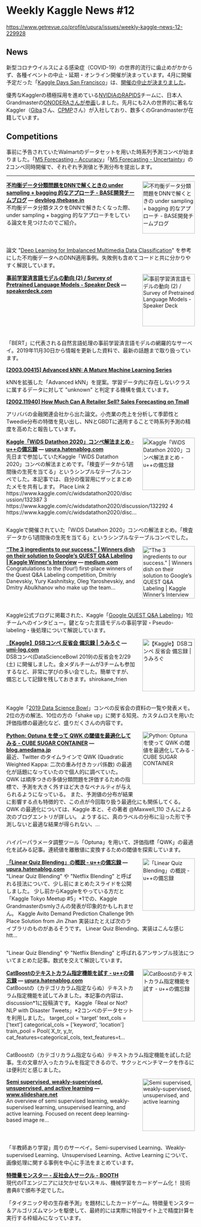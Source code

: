 # Weekly Kaggle News #12
https://www.getrevue.co/profile/upura/issues/weekly-kaggle-news-12-229928
<h3><h2>News</h2><p>新型コロナウイルスによる感染症（COVID-19）の世界的流行に歯止めがかからず、各種イベントの中止・延期・オンライン開催が決まっています。4月に開催予定だった「<a href="https://kaggledays.com/sanfrancisco2020/" target="_blank">Kaggle Days San Francisco</a>」は、<a href="https://twitter.com/mlaass1/status/1234851067470471168?s=20" target="_blank">開催の中止が決まりました</a>。</p><p>優秀なKagglerの積極採用を進めている<a href="https://developer.nvidia.com/rapids" target="_blank">NVIDIAのRAPIDS</a>チームに、日本人Grandmasterの<a href="https://twitter.com/0verfit/status/1235044137793015810?s=20" target="_blank">ONODERAさんが参画</a>しました。先月にも2人の世界的に著名なKaggler（<a href="https://www.kaggle.com/titericz?utm_campaign=Weekly%20Kaggle%20News&amp;utm_medium=email&amp;utm_source=Revue%20newsletter" target="_blank">Giba</a>さん、<a href="http://cpmp/?utm_campaign=Weekly%20Kaggle%20News&amp;utm_medium=email&amp;utm_source=Revue%20newsletter" target="_blank">CPMP</a>さん）が入社しており、数多くのGrandmasterが在籍しています。</p><h2>Competitions</h2><p>事前に予告されていたWalmartのデータセットを用いた時系列予測コンペが始まりました。「<a href="https://www.kaggle.com/c/m5-forecasting-accuracy" target="_blank">M5 Forecasting - Accuracy</a>」「<a href="https://www.kaggle.com/c/m5-forecasting-uncertainty" target="_blank">M5 Forecasting - Uncertainty</a>」の2コンペ同時開催で、それぞれ予測値と予測分布を提出します。</p></h3>
<hr>
<p>
<img width="140" height="140" alt="不均衡データ分類問題をDNNで解くときの under sampling + bagging 的なアプローチ - BASE開発チームブログ" style="float: right; margin-left: 20px; margin-bottom: 20px;" src="https://s3.amazonaws.com/revue/items/images/005/615/342/thumb/20200228192229.png?1582946905" />
<strong style='display: block;'><a href="https://devblog.thebase.in/entry/2020/02/29/110000?utm_campaign=Weekly%20Kaggle%20News&amp;utm_medium=email&amp;utm_source=Revue%20newsletter">不均衡データ分類問題をDNNで解くときの under sampling + bagging 的なアプローチ - BASE開発チームブログ</a> &mdash; <a href="https://devblog.thebase.in/entry/2020/02/29/110000">devblog.thebase.in</a></strong>
不均衡データ分類タスクをDNNで解きたくなった際、under sampling + bagging 的なアプローチをしている論文を見つけたのでご紹介。
</p>
<div style='clear: both;'></div>
<p><p>論文 "<a href="https://users.cs.fiu.edu/~chens/PDF/ISM15.pdf" target="_blank">Deep Learning for Imbalanced Multimedia Data Classification</a>" を参考にした不均衡データへのDNN適用事例。失敗例も含めてコードと共に分かりやすく解説しています。</p></p>
<p>
<img width="140" height="140" alt="事前学習済言語モデルの動向 (2) / Survey of Pretrained Language Models - Speaker Deck" style="float: right; margin-left: 20px; margin-bottom: 20px;" src="https://s3.amazonaws.com/revue/items/images/005/615/258/thumb/slide_0.jpg?1582942119" />
<strong style='display: block;'><a href="https://speakerdeck.com/kyoun/survey-of-pretrained-language-models-f6319c84-a3bc-42ed-b7b9-05e2588b12c7?utm_campaign=Weekly%20Kaggle%20News&amp;utm_medium=email&amp;utm_source=Revue%20newsletter">事前学習済言語モデルの動向 (2) / Survey of Pretrained Language Models - Speaker Deck</a> &mdash; <a href="https://speakerdeck.com/kyoun/survey-of-pretrained-language-models-f6319c84-a3bc-42ed-b7b9-05e2588b12c7">speakerdeck.com</a></strong>

</p>
<div style='clear: both;'></div>
<p><p>「BERT」に代表される自然言語処理の事前学習済言語モデルの網羅的なサーベイ。2019年11月30日から情報を更新した資料で、最新の話題まで取り扱っています。</p></p>
<p>
<strong style='display: block;'><a href="https://arxiv.org/abs/2003.00415?utm_campaign=Weekly%20Kaggle%20News&amp;utm_medium=email&amp;utm_source=Revue%20newsletter">[2003.00415] Advanced kNN: A Mature Machine Learning Series</a></strong>

</p>
<p><p>kNNを拡張した「Advanced kNN」を提案。学習データ内に存在しないクラスに属するデータに対して "unknown" と判定する機構を備えています。</p></p>
<p>
<strong style='display: block;'><a href="https://arxiv.org/abs/2002.11940?utm_campaign=Weekly%20Kaggle%20News&amp;utm_medium=email&amp;utm_source=Revue%20newsletter">[2002.11940] How Much Can A Retailer Sell? Sales Forecasting on Tmall</a></strong>

</p>
<p><p>アリババの金融関連会社から出た論文。小売業の売上を分析して季節性とTweedie分布の特徴を見い出し、NNとGBDTに適用することで時系列予測の精度を高めたと報告しています。</p></p>
<p>
<img width="140" height="140" alt="Kaggle「WiDS Datathon 2020」コンペ解法まとめ - u++の備忘録" style="float: right; margin-left: 20px; margin-bottom: 20px;" src="https://s3.amazonaws.com/revue/items/images/005/615/594/thumb/20200229122426.png?1582961732" />
<strong style='display: block;'><a href="https://upura.hatenablog.com/entry/2020/02/29/134230?utm_campaign=Weekly%20Kaggle%20News&amp;utm_medium=email&amp;utm_source=Revue%20newsletter">Kaggle「WiDS Datathon 2020」コンペ解法まとめ - u++の備忘録</a> &mdash; <a href="https://upura.hatenablog.com/entry/2020/02/29/134230">upura.hatenablog.com</a></strong>
先日まで参加していたKaggle「WiDS Datathon 2020」コンペの解法まとめです。「検査データから1週間後の生死を当てる」というシンプルなテーブルコンペでした。本記事では、自分の復習用にザッとまとめたメモを共有します。 Place Link 2 https://www.kaggle.com/c/widsdatathon2020/discussion/132387 3 https://www.kaggle.com/c/widsdatathon2020/discussion/132292 4 https://www.kaggle.com/c/widsdatathon2020/disc…
</p>
<div style='clear: both;'></div>
<p><p>Kaggleで開催されていた「WiDS Datathon 2020」コンペの解法まとめ。「検査データから1週間後の生死を当てる」というシンプルなテーブルコンペでした。</p></p>
<p>
<img width="140" height="140" alt="“The 3 ingredients to our success.” | Winners dish on their solution to Google’s QUEST Q&amp;A Labeling | Kaggle Winner’s Interview" style="float: right; margin-left: 20px; margin-bottom: 20px;" src="https://s3.amazonaws.com/revue/items/images/005/635/604/thumb/1*uW8T1LXPpma7P_FMBFgJqg.jpeg?1583391166" />
<strong style='display: block;'><a href="https://medium.com/kaggle-blog/the-3-ingredients-to-our-success-winners-dish-on-their-solution-to-googles-quest-q-a-labeling-c1a63014b88?utm_campaign=Weekly%20Kaggle%20News&amp;utm_medium=email&amp;utm_source=Revue%20newsletter">“The 3 ingredients to our success.” | Winners dish on their solution to Google’s QUEST Q&amp;A Labeling | Kaggle Winner’s Interview</a> &mdash; <a href="https://medium.com/kaggle-blog/the-3-ingredients-to-our-success-winners-dish-on-their-solution-to-googles-quest-q-a-labeling-c1a63014b88">medium.com</a></strong>
Congratulations to the (four!) first-place winners of the Quest Q&amp;A Labeling competition, Dmitriy Danevskiy, Yury Kashnitsky, Oleg Yaroshevskiy, and Dmitry Abulkhanov who make up the team…
</p>
<div style='clear: both;'></div>
<p><p>Kaggle公式ブログに掲載された、Kaggle「<a href="https://www.kaggle.com/c/google-quest-challenge" target="_blank">Google QUEST Q&amp;A Labeling</a>」1位チームへのインタビュー。鍵となった言語モデルの事前学習・Pseudo-labeling・後処理について解説しています。</p></p>
<p>
<img width="140" height="140" alt="【Kaggle】DSBコンペ 反省会 備忘録 | うみろぐ" style="float: right; margin-left: 20px; margin-bottom: 20px;" src="https://s3.amazonaws.com/revue/items/images/005/617/727/thumb/a565eff4102f6da9c0f7d78f676f13a8.png?1583045638" />
<strong style='display: block;'><a href="https://umi-log.com/kaggle-dsb-mtg/?utm_campaign=Weekly%20Kaggle%20News&amp;utm_medium=email&amp;utm_source=Revue%20newsletter">【Kaggle】DSBコンペ 反省会 備忘録 | うみろぐ</a> &mdash; <a href="https://umi-log.com/kaggle-dsb-mtg/">umi-log.com</a></strong>
DSBコンペ(DataScienceBowl 2019)の反省会を2/29 (土) に開催しました。金メダルチームが3チームも参加するなど、非常に学びの多い会でした。簡単ですが、備忘として記録を残しておきます。shirokane_frien
</p>
<div style='clear: both;'></div>
<p><p>Kaggle「<a href="https://www.kaggle.com/c/data-science-bowl-2019" target="_blank">2019 Data Science Bowl</a>」コンペの反省会の資料の一覧や発表メモ。2位の方の解法、10位の方の「shake up」に関する知見、カスタムロスを用いた評価指標の最適化など、盛りだくさんの内容です。</p></p>
<p>
<img width="140" height="140" alt="Python: Optuna を使って QWK の閾値を最適化してみる - CUBE SUGAR CONTAINER" style="float: right; margin-left: 20px; margin-bottom: 20px;" src="https://s3.amazonaws.com/revue/items/images/005/617/622/thumb/41zp6hN7f_L._SL160_.jpg?1583036285" />
<strong style='display: block;'><a href="https://blog.amedama.jp/entry/optuna-qwk-optimization?utm_campaign=Weekly%20Kaggle%20News&amp;utm_medium=email&amp;utm_source=Revue%20newsletter">Python: Optuna を使って QWK の閾値を最適化してみる - CUBE SUGAR CONTAINER</a> &mdash; <a href="https://blog.amedama.jp/entry/optuna-qwk-optimization">blog.amedama.jp</a></strong>
最近、Twitter のタイムラインで QWK (Quadratic Weighted Kappa: 二次の重み付きカッパ係数) の最適化が話題になっていたので個人的に調べていた。 QWK は順序つきの多値分類問題を評価するための指標で、予測を大きく外すほど大きなペナルティが与えられるようになっている。 また、予測値の分布が結果に影響する点も特徴的で、この点が今回取り扱う最適化にも関係してくる。 QWK の最適化については、Kaggle 本と、その著者 @Maxwell_110 さんによる次のブログエントリが詳しい。 ようするに、真のラベルの分布に沿った形で予測しないと最適な結果が得られない、…
</p>
<div style='clear: both;'></div>
<p><p>ハイパーパラメータ調整ツール「Optuna」を用いて、評価指標「QWK」の最適化を試みる記事。連続値を離散値に変換するための閾値を探索しています。</p></p>
<p>
<img width="140" height="140" alt="「Linear Quiz Blending」の概説 - u++の備忘録" style="float: right; margin-left: 20px; margin-bottom: 20px;" src="https://s3.amazonaws.com/revue/items/images/005/626/142/thumb/20200229111523.png?1583372622" />
<strong style='display: block;'><a href="https://upura.hatenablog.com/entry/2020/03/01/190400?utm_campaign=Weekly%20Kaggle%20News&amp;utm_medium=email&amp;utm_source=Revue%20newsletter">「Linear Quiz Blending」の概説 - u++の備忘録</a> &mdash; <a href="https://upura.hatenablog.com/entry/2020/03/01/190400">upura.hatenablog.com</a></strong>
"Linear Quiz Blending" や "Netflix Blending" と呼ばれる技法について、少し前にまとめたスライドを公開しました。 少し前からKaggleをやっている方だと「Kaggle Tokyo Meetup #5」*1での、Kaggle Grandmasterのsmlyさんの発表が印象的かもしれません。 Kaggle Avito Demand Prediction Challenge 9th Place Solution from Jin Zhan 実装はたとえば次のライブラリのものがあるそうです。 Linear Quiz Blending、実装はこんな感じ htt…
</p>
<div style='clear: both;'></div>
<p><p>"Linear Quiz Blending" や "Netflix Blending" と呼ばれるアンサンブル技法についてまとめた記事。数式を交えて解説しています。</p></p>
<p>
<img width="140" height="140" alt="CatBoostのテキストカラム指定機能を試す - u++の備忘録" style="float: right; margin-left: 20px; margin-bottom: 20px;" src="https://s3.amazonaws.com/revue/items/images/005/635/852/thumb/20200303195115.png?1583395877" />
<strong style='display: block;'><a href="https://upura.hatenablog.com/entry/2020/03/03/195929?utm_campaign=Weekly%20Kaggle%20News&amp;utm_medium=email&amp;utm_source=Revue%20newsletter">CatBoostのテキストカラム指定機能を試す - u++の備忘録</a> &mdash; <a href="https://upura.hatenablog.com/entry/2020/03/03/195929">upura.hatenablog.com</a></strong>
CatBoostの（カテゴリカラム指定ならぬ）テキストカラム指定機能を試してみました。本記事の内容は、discussion*1に投稿済です。 Kaggle「Real or Not? NLP with Disaster Tweets」*2コンペのデータセットを利用しました。 target_col = 'target' text_cols = ['text'] categorical_cols = ['keyword', 'location'] train_pool = Pool( X_tr, y_tr, cat_features=categorical_cols, text_features=t…
</p>
<div style='clear: both;'></div>
<p><p>CatBoostの（カテゴリカラム指定ならぬ）テキストカラム指定機能を試した記事。生の文章が入ったカラムを指定できるので、サクッとベンチマークを作るには便利だと感じました。</p></p>
<p>
<img width="140" height="140" alt="Semi supervised, weakly-supervised, unsupervised, and active learning" style="float: right; margin-left: 20px; margin-bottom: 20px;" src="https://s3.amazonaws.com/revue/items/images/005/635/776/thumb/semi-supervisedweakly-supervisedunsupervisedandactivelearning-200305074544-thumbnail-4.jpg?1583395040" />
<strong style='display: block;'><a href="https://www.slideshare.net/ren4yu/semi-supervised-weaklysupervised-unsupervised-and-active-learning?utm_campaign=Weekly%20Kaggle%20News&amp;utm_medium=email&amp;utm_source=Revue%20newsletter">Semi supervised, weakly-supervised, unsupervised, and active learning</a> &mdash; <a href="https://www.slideshare.net/ren4yu/semi-supervised-weaklysupervised-unsupervised-and-active-learning">www.slideshare.net</a></strong>
An overview of semi supervised learning, weakly-supervised learning, unsupervised learning, and active learning. Focused on recent deep learning-based image re…
</p>
<div style='clear: both;'></div>
<p><p>「半教師あり学習」周りのサーベイ。Semi-supervised Learning、Weakly-supervised Learning、Unsupervised Learning、Active Learning について、画像処理に関する事例を中心に手法をまとめています。</p></p>
<p>
<strong style='display: block;'><a href="https://hanshakaijin.booth.pm/items/1870011?utm_campaign=Weekly%20Kaggle%20News&amp;utm_medium=email&amp;utm_source=Revue%20newsletter">特徴量モンスター - 反社会人サークル - BOOTH</a></strong>
現代のITエンジニアには欠かせないスキル、機械学習をカードゲーム化！ 技術書典8で頒布予定でした。
</p>
<p><p>「タイタニック号の生存者予測」を題材にしたカードゲーム。特徴量モンスター＆アルゴリズムマシンを駆使して、最終的には実際に特設サイト上で精度計算を実行する枠組みになっています。</p></p>
